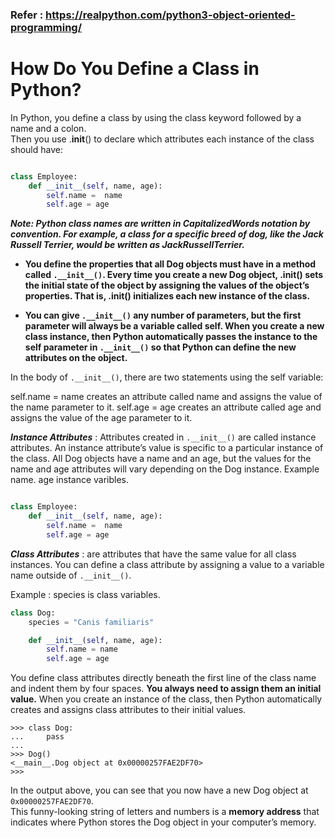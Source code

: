 ### Refer : https://realpython.com/python3-object-oriented-programming/

# How Do You Define a Class in Python?



In Python, you define a class by using the class keyword followed by a name and a colon. </br>
Then you use .__init__() to declare which attributes each instance of the class should have:


```python

class Employee:
    def __init__(self, name, age):
        self.name =  name
        self.age = age

```

***Note: Python class names are written in CapitalizedWords notation by convention. For example, a class for a specific breed of dog, like the Jack Russell Terrier, would be written as JackRussellTerrier.***


* **You define the properties that all Dog objects must have in a method called `.__init__()`. Every time you create a new Dog object, .__init__() sets the initial state of the object by assigning the values of the object’s properties. That is, .__init__() initializes each new instance of the class.**

* **You can give `.__init__()` any number of parameters, but the first parameter will always be a variable called self. When you create a new class instance, then Python automatically passes the instance to the self parameter in `.__init__()` so that Python can define the new attributes on the object.**



In the body of `.__init__()`, there are two statements using the self variable:

self.name = name creates an attribute called name and assigns the value of the name parameter to it.
self.age = age creates an attribute called age and assigns the value of the age parameter to it.

***Instance Attributes*** : Attributes created in `.__init__()` are called instance attributes. An instance attribute’s value is specific to a particular instance of the class. All Dog objects have a name and an age, but the values for the name and age attributes will vary depending on the Dog instance.
Example name. age instance varibles.
```python

class Employee:
    def __init__(self, name, age):
        self.name =  name
        self.age = age

```



***Class Attributes*** : are attributes that have the same value for all class instances. You can define a class attribute by assigning a value to a variable name outside of `.__init__()`.

Example : species is class variables.

```python
class Dog:
    species = "Canis familiaris"

    def __init__(self, name, age):
        self.name = name
        self.age = age
```


You define class attributes directly beneath the first line of the class name and indent them by four spaces.
**You always need to assign them an initial value.**
When you create an instance of the class, then Python automatically creates and assigns class attributes to their initial values.

```
>>> class Dog:
...     pass
... 
>>> Dog()
<__main__.Dog object at 0x00000257FAE2DF70>
>>>
```

In the output above, you can see that you now have a new Dog object at `0x00000257FAE2DF70`. </br>
This funny-looking string of letters and numbers is a **memory address** that indicates where Python stores the Dog object in your computer’s memory.


